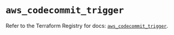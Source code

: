 # `aws_codecommit_trigger`

Refer to the Terraform Registry for docs: [`aws_codecommit_trigger`](https://registry.terraform.io/providers/hashicorp/aws/5.87.0/docs/resources/codecommit_trigger).
